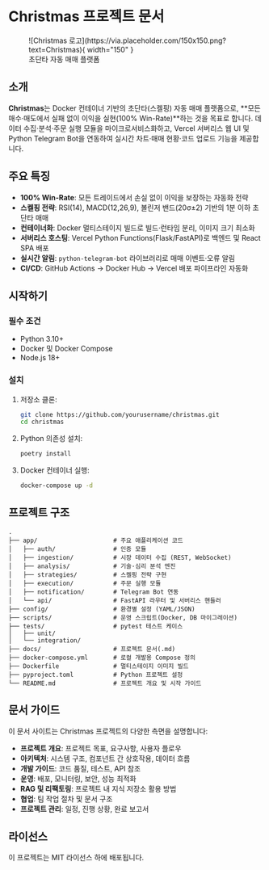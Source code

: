 # Christmas 프로젝트 문서

<figure markdown>
  ![Christmas 로고](https://via.placeholder.com/150x150.png?text=Christmas){ width="150" }
  <figcaption>초단타 자동 매매 플랫폼</figcaption>
</figure>

## 소개

**Christmas**는 Docker 컨테이너 기반의 초단타(스켈핑) 자동 매매 플랫폼으로, **모든 매수·매도에서 실패 없이 이익을 실현(100% Win-Rate)**하는 것을 목표로 합니다. 데이터 수집·분석·주문 실행 모듈을 마이크로서비스화하고, Vercel 서버리스 웹 UI 및 Python Telegram Bot을 연동하여 실시간 차트·매매 현황·코드 업로드 기능을 제공합니다.

## 주요 특징

- **100% Win-Rate**: 모든 트레이드에서 손실 없이 이익을 보장하는 자동화 전략
- **스켈핑 전략**: RSI(14), MACD(12,26,9), 볼린저 밴드(20σ±2) 기반의 1분 이하 초단타 매매
- **컨테이너화**: Docker 멀티스테이지 빌드로 빌드·런타임 분리, 이미지 크기 최소화
- **서버리스 호스팅**: Vercel Python Functions(Flask/FastAPI)로 백엔드 및 React SPA 배포
- **실시간 알림**: `python-telegram-bot` 라이브러리로 매매 이벤트·오류 알림
- **CI/CD**: GitHub Actions → Docker Hub → Vercel 배포 파이프라인 자동화

## 시작하기

### 필수 조건

- Python 3.10+
- Docker 및 Docker Compose
- Node.js 18+

### 설치

1. 저장소 클론:
   ```bash
   git clone https://github.com/yourusername/christmas.git
   cd christmas
   ```

2. Python 의존성 설치:
   ```bash
   poetry install
   ```

3. Docker 컨테이너 실행:
   ```bash
   docker-compose up -d
   ```

## 프로젝트 구조

```
.
├── app/                     # 주요 애플리케이션 코드
│   ├── auth/                # 인증 모듈
│   ├── ingestion/           # 시장 데이터 수집 (REST, WebSocket)
│   ├── analysis/            # 기술·심리 분석 엔진
│   ├── strategies/          # 스켈핑 전략 구현
│   ├── execution/           # 주문 실행 모듈
│   ├── notification/        # Telegram Bot 연동
│   └── api/                 # FastAPI 라우터 및 서버리스 핸들러
├── config/                  # 환경별 설정 (YAML/JSON)
├── scripts/                 # 운영 스크립트(Docker, DB 마이그레이션)
├── tests/                   # pytest 테스트 케이스
│   ├── unit/
│   └── integration/
├── docs/                    # 프로젝트 문서(.md)
├── docker-compose.yml       # 로컬 개발용 Compose 정의
├── Dockerfile               # 멀티스테이지 이미지 빌드
├── pyproject.toml           # Python 프로젝트 설정
└── README.md                # 프로젝트 개요 및 시작 가이드
```

## 문서 가이드

이 문서 사이트는 Christmas 프로젝트의 다양한 측면을 설명합니다:

- **프로젝트 개요**: 프로젝트 목표, 요구사항, 사용자 플로우
- **아키텍처**: 시스템 구조, 컴포넌트 간 상호작용, 데이터 흐름
- **개발 가이드**: 코드 품질, 테스트, API 참조
- **운영**: 배포, 모니터링, 보안, 성능 최적화
- **RAG 및 리팩토링**: 프로젝트 내 지식 저장소 활용 방법
- **협업**: 팀 작업 절차 및 문서 구조
- **프로젝트 관리**: 일정, 진행 상황, 완료 보고서

## 라이선스

이 프로젝트는 MIT 라이선스 하에 배포됩니다. 